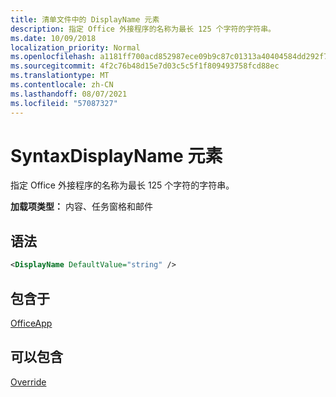 ```yaml
---
title: 清单文件中的 DisplayName 元素
description: 指定 Office 外接程序的名称为最长 125 个字符的字符串。
ms.date: 10/09/2018
localization_priority: Normal
ms.openlocfilehash: a1181ff700acd852987ece09b9c87c01313a40404584dd292f7adb4364bdfcb4
ms.sourcegitcommit: 4f2c76b48d15e7d03c5c5f1f809493758fcd88ec
ms.translationtype: MT
ms.contentlocale: zh-CN
ms.lasthandoff: 08/07/2021
ms.locfileid: "57087327"
---
```

# <a name="displayname-element"></a>SyntaxDisplayName 元素

指定 Office 外接程序的名称为最长 125 个字符的字符串。

**加载项类型：** 内容、任务窗格和邮件

## <a name="syntax"></a>语法

```XML
<DisplayName DefaultValue="string" />
```

## <a name="contained-in"></a>包含于

[OfficeApp](officeapp.md)


## <a name="can-contain"></a>可以包含

[Override](override.md)

